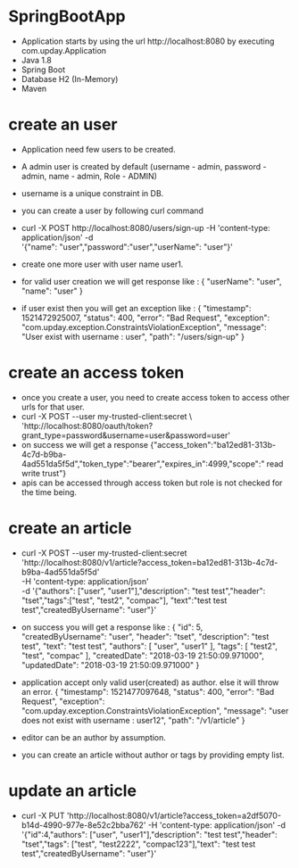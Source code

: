 # SpringBootApp
  
  - Application starts by using the url http://localhost:8080 by executing com.upday.Application
  - Java 1.8
  - Spring Boot
  - Database H2 (In-Memory)
  - Maven
        
# create an user
  - Application need few users to be created.
  - A admin user is created by default (username - admin, password - admin, name - admin, Role - ADMIN)
  - username is a unique constraint in DB.
  
  - you can create a user by following curl command
  - curl -X POST http://localhost:8080/users/sign-up -H 'content-type: application/json' -d \
    '{"name":    "user","password":"user","userName": "user"}'
  - create one more user with user name user1.
    
  - for valid user creation we will get response like : {
    "userName": "user",
    "name": "user"
    }
    
  - if user exist then you will get an exception like : {
    "timestamp": 1521472925007,
    "status": 400,
    "error": "Bad Request",
    "exception": "com.upday.exception.ConstraintsViolationException",
    "message": "User exist with username : user",
    "path": "/users/sign-up"
    }
    
# create an access token
   - once you create a user, you need to create access token to access other urls for that user.
   - curl -X POST  --user my-trusted-client:secret      \  
   'http://localhost:8080/oauth/token?grant_type=password&username=user&password=user'
   - on success we will get a response 
     {"access_token":"ba12ed81-313b-4c7d-b9ba-4ad551da5f5d","token_type":"bearer","expires_in":4999,"scope":"
     read write trust"}
   - apis can be accessed through access token but role is not checked for the time being.
  
# create an article
   - curl -X POST --user my-trusted-client:secret \
     'http://localhost:8080/v1/article?access_token=ba12ed81-313b-4c7d-b9ba-4ad551da5f5d' \
     -H 'content-type: application/json' \
     -d '{"authors": ["user", "user1"],"description": "test test","header": "tset","tags":["test", "test2", "compac"],
     "text":"test test test","createdByUsername": "user"}'
   - on success you will get a response like :
     {
      "id": 5,
      "createdByUsername": "user",
      "header": "tset",
      "description": "test test",
      "text": "test test",
      "authors": [
        "user",
        "user1"
      ],
      "tags": [
        "test2",
        "test",
        "compac"
      ],
      "createdDate": "2018-03-19 21:50:09.971000",
      "updatedDate": "2018-03-19 21:50:09.971000"
     }
     
  - application accept only valid user(created) as author. else it will throw an error.
    {
    "timestamp": 1521477097648,
    "status": 400,
    "error": "Bad Request",
    "exception": "com.upday.exception.ConstraintsViolationException",
    "message": "user does not exist with username : user12",
    "path": "/v1/article"
   }
  - editor can be an author by assumption.
  - you can create an article without author or tags by providing empty list.
 
# update an article
  - curl -X PUT 'http://localhost:8080/v1/article?access_token=a2df5070-b14d-4990-977e-8e52c2bba762' -H 'content-type: 
       application/json' -d '{"id":4,"authors": ["user", "user1"],"description": "test test","header": "tset","tags": ["test",
       "test2222", "compac123"],"text": "test test test","createdByUsername": "user"}' 
     
